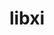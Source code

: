 ---
title: "libxi"
layout: cache
categories: [package, develop]
meta: {"compilers": ["gcc@11.4.0"], "num_specs": 19, "num_specs_by_stack": {"e4s": 14, "hep": 6, "root": 19}, "oss": ["ubuntu22.04"], "platforms": ["linux"], "stacks": ["e4s", "hep", "root"], "targets": ["x86_64_v3"], "versions": ["1.7.10"]}
spec_details: [{"compiler": "gcc@11.4.0", "hash": "4xjnv3xb3ehsep6lvf74vpcqxqj54bbx", "os": "ubuntu22.04", "platform": "linux", "size": "-", "stacks": ["e4s", "root"], "target": "x86_64_v3", "variants": ["build_system=autotools"], "versions": ["1.7.10"]}, {"compiler": "gcc@11.4.0", "hash": "6sbwkuvsrqcidy66qkskjhvgqe3l4aap", "os": "ubuntu22.04", "platform": "linux", "size": "-", "stacks": ["e4s", "root"], "target": "x86_64_v3", "variants": ["build_system=autotools"], "versions": ["1.7.10"]}, {"compiler": "gcc@11.4.0", "hash": "7rlw7pbrwufslhdr2wh2tsiafdagds45", "os": "ubuntu22.04", "platform": "linux", "size": "-", "stacks": ["e4s", "root"], "target": "x86_64_v3", "variants": ["build_system=autotools"], "versions": ["1.7.10"]}, {"compiler": "gcc@11.4.0", "hash": "7vstqvomtjg3vzbcbwlzwbcko2softty", "os": "ubuntu22.04", "platform": "linux", "size": "-", "stacks": ["e4s", "root"], "target": "x86_64_v3", "variants": ["build_system=autotools"], "versions": ["1.7.10"]}, {"compiler": "gcc@11.4.0", "hash": "cwinwknxnbrh4k4bawhs3p5hhembkusx", "os": "ubuntu22.04", "platform": "linux", "size": "-", "stacks": ["hep", "root"], "target": "x86_64_v3", "variants": ["build_system=autotools"], "versions": ["1.7.10"]}, {"compiler": "gcc@11.4.0", "hash": "hltw6mo6hxm76jx5me45gxj6oyrjlcpg", "os": "ubuntu22.04", "platform": "linux", "size": "-", "stacks": ["e4s", "root"], "target": "x86_64_v3", "variants": ["build_system=autotools"], "versions": ["1.7.10"]}, {"compiler": "gcc@11.4.0", "hash": "khgpi7pdqhqvkkre3iv4q7dicertqnzg", "os": "ubuntu22.04", "platform": "linux", "size": "-", "stacks": ["e4s", "root"], "target": "x86_64_v3", "variants": ["build_system=autotools"], "versions": ["1.7.10"]}, {"compiler": "gcc@11.4.0", "hash": "leosbjf4v253teab66kz7orccddcikrz", "os": "ubuntu22.04", "platform": "linux", "size": "-", "stacks": ["e4s", "root"], "target": "x86_64_v3", "variants": ["build_system=autotools"], "versions": ["1.7.10"]}, {"compiler": "gcc@11.4.0", "hash": "leuxbxaxyoapyvgoa33i7mclkuacqm3y", "os": "ubuntu22.04", "platform": "linux", "size": "-", "stacks": ["e4s", "root"], "target": "x86_64_v3", "variants": ["build_system=autotools"], "versions": ["1.7.10"]}, {"compiler": "gcc@11.4.0", "hash": "m5b4bfvpfarmn3qmw4wqjninm3fydebb", "os": "ubuntu22.04", "platform": "linux", "size": "-", "stacks": ["e4s", "root"], "target": "x86_64_v3", "variants": ["build_system=autotools"], "versions": ["1.7.10"]}, {"compiler": "gcc@11.4.0", "hash": "mcfknfoedb4namegn6mynmx237rjges6", "os": "ubuntu22.04", "platform": "linux", "size": "-", "stacks": ["e4s", "root"], "target": "x86_64_v3", "variants": ["build_system=autotools"], "versions": ["1.7.10"]}, {"compiler": "gcc@11.4.0", "hash": "mz524f4lyqht5d7jjksqe5yi4tjuwfja", "os": "ubuntu22.04", "platform": "linux", "size": "-", "stacks": ["hep", "root"], "target": "x86_64_v3", "variants": ["build_system=autotools"], "versions": ["1.7.10"]}, {"compiler": "gcc@11.4.0", "hash": "njo45bco36dad5xuu3fiflo6yms6lokk", "os": "ubuntu22.04", "platform": "linux", "size": "-", "stacks": ["hep", "root"], "target": "x86_64_v3", "variants": ["build_system=autotools"], "versions": ["1.7.10"]}, {"compiler": "gcc@11.4.0", "hash": "p4joo4uftc5pyxnlqtqqpmpzjeeam7f2", "os": "ubuntu22.04", "platform": "linux", "size": "-", "stacks": ["e4s", "root"], "target": "x86_64_v3", "variants": ["build_system=autotools"], "versions": ["1.7.10"]}, {"compiler": "gcc@11.4.0", "hash": "ponhiricymkohae6l6nbshjhhz2hc77d", "os": "ubuntu22.04", "platform": "linux", "size": "-", "stacks": ["hep", "root"], "target": "x86_64_v3", "variants": ["build_system=autotools"], "versions": ["1.7.10"]}, {"compiler": "gcc@11.4.0", "hash": "pw6qf5clxih7mmquipx4qgbgdngvlz3e", "os": "ubuntu22.04", "platform": "linux", "size": "-", "stacks": ["e4s", "root"], "target": "x86_64_v3", "variants": ["build_system=autotools"], "versions": ["1.7.10"]}, {"compiler": "gcc@11.4.0", "hash": "uangdmsjmvn76d7e7co2kkdrauzadt4o", "os": "ubuntu22.04", "platform": "linux", "size": "-", "stacks": ["e4s", "hep", "root"], "target": "x86_64_v3", "variants": ["build_system=autotools"], "versions": ["1.7.10"]}, {"compiler": "gcc@11.4.0", "hash": "vasus6lqom3bit6rfmyjznjj3ctupk3n", "os": "ubuntu22.04", "platform": "linux", "size": "-", "stacks": ["hep", "root"], "target": "x86_64_v3", "variants": ["build_system=autotools"], "versions": ["1.7.10"]}, {"compiler": "gcc@11.4.0", "hash": "xbof2pedlltu53y6cxp5osk4vad6qa6j", "os": "ubuntu22.04", "platform": "linux", "size": "-", "stacks": ["e4s", "root"], "target": "x86_64_v3", "variants": ["build_system=autotools"], "versions": ["1.7.10"]}]
---